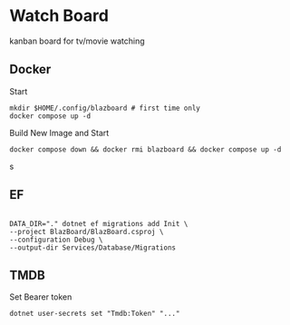 # Watch Board

kanban board for tv/movie watching

## Docker

Start

```shell
mkdir $HOME/.config/blazboard # first time only
docker compose up -d
```

Build New Image and Start

```shell
docker compose down && docker rmi blazboard && docker compose up -d
```
s
## EF

```shell

DATA_DIR="." dotnet ef migrations add Init \
--project BlazBoard/BlazBoard.csproj \
--configuration Debug \
--output-dir Services/Database/Migrations
```

## TMDB

Set Bearer token

`dotnet user-secrets set "Tmdb:Token" "..."`
